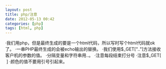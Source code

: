 ```yaml
---
layout: post
title: php/注意
date: 2012-05-13 00:42
categories: [php]
tags: [html, php]
---
```

·我们用php，但是最终生成的要是一个html代码，所以写时写个html代码就ok了。
·一串PHP最终生成的会被echo输出的替换。
·我们使用$_GET[".."]方法接收客户机的参数的值。
·分隔变量和字符串用..。
·注意每段结束打分号
·注意$_GET[  ]
·颜色的值不要用引号引起来。
